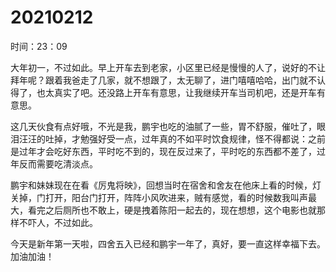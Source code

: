 # 20210212

时间：23：09

大年初一，不过如此。早上开车去到老家，小区里已经是慢慢的人了，说好的不让拜年呢？跟着我爸走了几家，就不想跟了，太无聊了，进门嘻嘻哈哈，出门就不认得了，也太真实了吧。还没路上开车有意思，让我继续开车当司机吧，还是开车有意思。

这几天伙食有点好哦，不光是我，鹏宇也吃的油腻了一些，胃不舒服，催吐了，眼泪汪汪的吐掉，才勉强好受一点，过年真的不如平时饮食规律，怪不得都说：之前是过年才会吃好东西，平时吃不到的，现在反过来了，平时吃的东西都不差了，过年反而需要吃清淡点。

鹏宇和妹妹现在在看《厉鬼将映》，回想当时在宿舍和舍友在他床上看的时候，灯关掉，门打开，阳台门打开，阵阵小风吹进来，贼有感觉，看的时候数我叫声最大，看完之后厕所也不敢上，硬是拽着陈阳一起去的，现在想想，这个电影也就那样不吓人，不过如此。

今天是新年第一天啦，四舍五入已经和鹏宇一年了，真好，要一直这样幸福下去。加油加油！